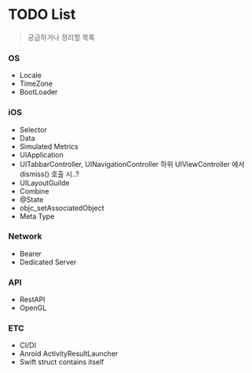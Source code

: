  # TODO List
 > 궁금하거나 정리할 목록

### OS
 - Locale
 - TimeZone
 - BootLoader

### iOS
 - Selector
 - Data
 - Simulated Metrics
 - UIApplication
 - UITabbarController, UINavigationController 하위 UIViewController 에서 dismiss() 호출 시..?
 - UILayoutGuilde
 - Combine
 - @State
 - objc_setAssociatedObject
 - Meta Type

### Network
- Bearer
- Dedicated Server

### API

- RestAPI
- OpenGL

### ETC

- CI/DI
- Anroid ActivityResultLauncher
- Swift struct contains itself

